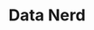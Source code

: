 ---
title : "Data Nerd"
# full screen navigation
first_name : "Leydi"
last_name : "van den Braken"
bg_image : "images/backgrounds/full-nav-bg.jpg"
# animated text loop
occupations:
- "Data Scientist"
- "Instructor"
- "More Stuff"

# slider background image loop
slider_images:
- "images/slider/slider-1.jpg"
- "images/slider/slider-2.jpg"
- "images/slider/slider-3.jpg"

# button
button:
  enable : true
  label : "HIRE ME"
  link : "#contact"


# custom style
custom_class: "" 
custom_attributes: "" 
custom_css: ""

---
